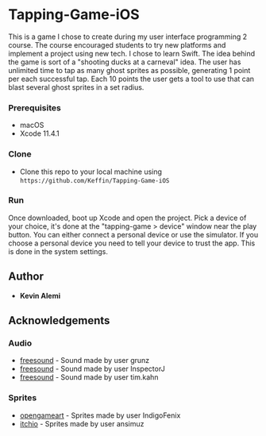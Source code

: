 # Tapping-Game-iOS

This is a game I chose to create during my user interface programming 2 course. The course encouraged students to try new platforms and implement a project using new tech. I chose to learn Swift. 
The idea behind the game is sort of a "shooting ducks at a carneval" idea. The user has unlimited time to tap as many ghost sprites as possible, generating 1 point per each successful tap. Each 10 points the user gets a tool to use that can blast several ghost sprites in a set radius. 

### Prerequisites
  - macOS
  - Xcode 11.4.1

### Clone 
  - Clone this repo to your local machine using `https://github.com/Keffin/Tapping-Game-iOS`

### Run
Once downloaded, boot up Xcode and open the project. Pick a device of your choice, it's done at the "tapping-game > device" window near the play button. You can either connect a personal device or use the simulator. 
If you choose a personal device you need to tell your device to trust the app. This is done in the system settings.  


## Author
 * **Kevin Alemi** 

## Acknowledgements

### Audio 
  - [freesound](https://freesound.org/people/grunz/sounds/109662/) - Sound made by user grunz
  - [freesound](https://freesound.org/people/InspectorJ/sounds/448226/) - Sound made by user InspectorJ
  - [freesound](https://freesound.org/people/tim.kahn/sounds/516053/) - Sound made by user tim.kahn

### Sprites
  - [opengameart](https://opengameart.org/content/bomb-2) - Sprites made by user IndigoFenix
  - [itchio](https://ansimuz.itch.io/grotto-escape-chibi-monsters) - Sprites made by user ansimuz

